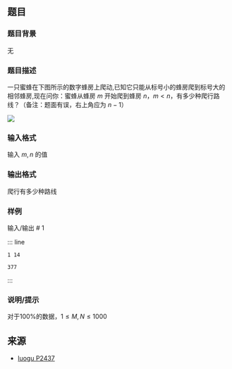 ## 题目


### 题目背景 
无



### 题目描述

一只蜜蜂在下图所示的数字蜂房上爬动,已知它只能从标号小的蜂房爬到标号大的相邻蜂房,现在问你：蜜蜂从蜂房 $m$ 开始爬到蜂房 $n$，$m<n$，有多少种爬行路线？（备注：题面有误，右上角应为 $n-1$）

![](https://cdn.luogu.com.cn/upload/pic/1575.png)




### 输入格式
输入 $m,n$ 的值




### 输出格式

爬行有多少种路线




### 样例


输入/输出 # 1

::: line
```
1 14
```

```
377
```
:::





### 说明/提示
对于100%的数据，$1 \le M,N\le 1000$



## 来源

- [luogu P2437](https://www.luogu.com.cn/problem/P2437)
